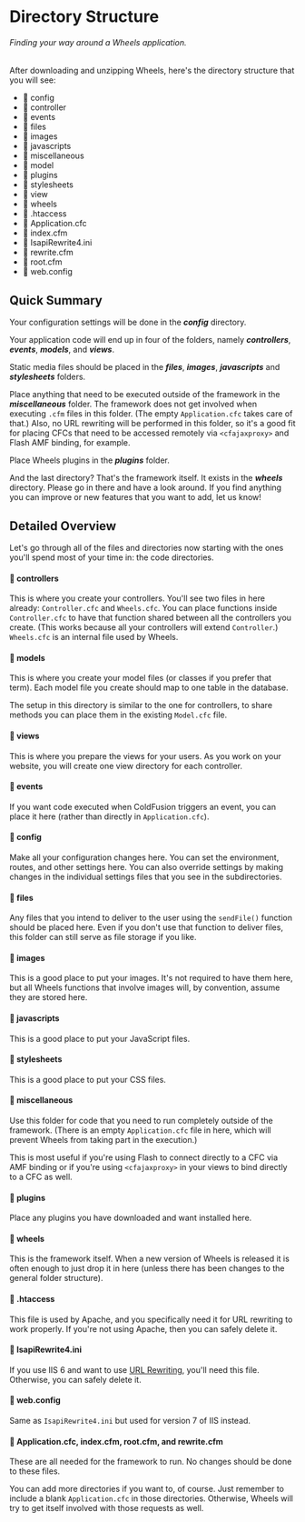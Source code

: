# Directory Structure

###### Finding your way around a Wheels application.

After downloading and unzipping Wheels, here's the directory structure that you will see:

+ :open_file_folder: config
+ :open_file_folder: controller
+ :open_file_folder: events
+ :open_file_folder: files
+ :open_file_folder: images
+ :open_file_folder: javascripts
+ :open_file_folder: miscellaneous
+ :open_file_folder: model
+ :open_file_folder: plugins
+ :open_file_folder: stylesheets
+ :open_file_folder: view
+ :open_file_folder: wheels
+ :page_facing_up: .htaccess
+ :page_facing_up: Application.cfc
+ :page_facing_up: index.cfm
+ :page_facing_up: IsapiRewrite4.ini
+ :page_facing_up: rewrite.cfm
+ :page_facing_up: root.cfm
+ :page_facing_up: web.config

## Quick Summary
Your configuration settings will be done in the **_config_** directory.

Your application code will end up in four of the folders, namely **_controllers_**, **_events_**, **_models_**, and **_views_**.

Static media files should be placed in the **_files_**, **_images_**, **_javascripts_** and **_stylesheets_** folders.

Place anything that need to be executed outside of the framework in the **_miscellaneous_** folder. The framework does not get involved when executing `.cfm` files in this folder. (The empty `Application.cfc` takes care of that.) Also, no URL rewriting will be performed in this folder, so it's a good fit for placing CFCs that need to be accessed remotely via `<cfajaxproxy>` and Flash AMF binding, for example.

Place Wheels plugins in the **_plugins_** folder.

And the last directory? That's the framework itself. It exists in the **_wheels_** directory. Please go in there and have a look around. If you find anything you can improve or new features that you want to add, let us know!

## Detailed Overview
Let's go through all of the files and directories now starting with the ones you'll spend most of your time in: the code directories.

#### :open_file_folder: controllers
This is where you create your controllers. You'll see two files in here already: `Controller.cfc` and `Wheels.cfc`. You can place functions inside `Controller.cfc` to have that function shared between all the controllers you create. (This works because all your controllers will extend `Controller`.) `Wheels.cfc` is an internal file used by Wheels.

#### :open_file_folder: models
This is where you create your model files (or classes if you prefer that term). Each model file you create should map to one table in the database.

The setup in this directory is similar to the one for controllers, to share methods you can place them in the existing `Model.cfc` file.

#### :open_file_folder: views
This is where you prepare the views for your users. As you work on your website, you will create one view directory for each controller.

#### :open_file_folder: events
If you want code executed when ColdFusion triggers an event, you can place it here (rather than directly in `Application.cfc`).

#### :open_file_folder: config
Make all your configuration changes here. You can set the environment, routes, and other settings here. You can also override settings by making changes in the individual settings files that you see in the subdirectories.

#### :open_file_folder: files
Any files that you intend to deliver to the user using the `sendFile()` function should be placed here. Even if you don't use that function to deliver files, this folder can still serve as file storage if you like.

#### :open_file_folder: images
This is a good place to put your images. It's not required to have them here, but all Wheels functions that involve images will, by convention, assume they are stored here.

#### :open_file_folder: javascripts
This is a good place to put your JavaScript files.

#### :open_file_folder: stylesheets
This is a good place to put your CSS files.

#### :open_file_folder: miscellaneous
Use this folder for code that you need to run completely outside of the framework. (There is an empty `Application.cfc` file in here, which will prevent Wheels from taking part in the execution.)

This is most useful if you're using Flash to connect directly to a CFC via AMF binding or if you're using `<cfajaxproxy>` in your views to bind directly to a CFC as well.

#### :open_file_folder: plugins
Place any plugins you have downloaded and want installed here.

#### :open_file_folder: wheels
This is the framework itself. When a new version of Wheels is released it is often enough to just drop it in here (unless there has been changes to the general folder structure).

#### :page_facing_up: .htaccess
This file is used by Apache, and you specifically need it for URL rewriting to work properly. If you're not using Apache, then you can safely delete it.

#### :page_facing_up: IsapiRewrite4.ini
If you use IIS 6 and want to use [URL Rewriting][1], you'll need this file. Otherwise, you can safely delete it.

#### :page_facing_up: web.config
Same as `IsapiRewrite4.ini` but used for version 7 of IIS instead.

#### :page_facing_up: Application.cfc, index.cfm, root.cfm, and rewrite.cfm
These are all needed for the framework to run. No changes should be done to these files.

You can add more directories if you want to, of course. Just remember to include a blank `Application.cfc` in those directories. Otherwise, Wheels will try to get itself involved with those requests as well.

[1]: ../03-Handling-Requests-with-Controllers/11-URL-Rewriting.md